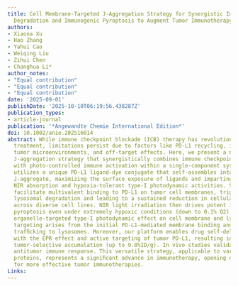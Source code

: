 ```yaml
---
title: Cell Membrane‐Targeted J‐Aggregation Strategy for Synergistic Immune Checkpoint
  Degradation and Immunogenic Pyroptosis to Augment Tumor Immunotherapy
authors:
- Xiaona Xu
- Hao Zhang
- Yahui Cao
- Weiqing Liu
- Zihui Chen
- Changhua Li*
author_notes:
- "Equal contribution"
- "Equal contribution"
- "Equal contribution"
date: '2025-09-01'
publishDate: '2025-10-10T06:19:56.438287Z'
publication_types:
- article-journal
publication: '*Angewandte Chemie International Edition*'
doi: 10.1002/anie.202516014
abstract: While immune checkpoint blockade (ICB) therapy has revolutionized cancer
  treatment, limitations persist due to factors like PD-L1 recycling, immunosuppressive
  tumor microenvironments, and off-target effects. Here, we present a novel cell membrane-targeted
  J-aggregation strategy that synergistically combines immune checkpoint degradation
  with photo-controlled immune activation within a single-component system. Our platform
  utilizes a unique PD-L1 ligand-dye conjugate that self-assembles into highly-ordered
  J-aggregate, maximizing the surface exposure of ligands and imparting remarkable
  NIR absorption and hypoxia-tolerant type-I photodynamic activities. Surface ligands
  facilitate multivalent binding to PD-L1 on tumor cell membranes, triggering its
  lysosomal degradation and leading to a sustained reduction in cellular PD-L1 abundance
  across diverse cell lines. NIR light irradiation then drives potent immunogenic
  pyroptosis even under extremely hypoxic conditions (down to 0.1% O2), due to the
  organelle-targeted type-I photodynamic effect on cell membrane and lysosomes. This
  targeting arises from the initial PD-L1-mediated membrane binding and subsequent
  trafﬁcking to lysosomes. Moreover, our platform enables drug self-delivery, coupled
  with the EPR effect and active targeting of tumor PD-L1, resulting in excellent
  tumor-selective accumulation (up to 9.8%ID/g). In vivo studies validate a synergistic
  antitumor immune response. This versatile strategy, applicable to various membrane
  proteins, represents a signiﬁcant advance in immunotherapy, opening new avenues
  for more effective tumor immunotherapies.
Links:
---
```

